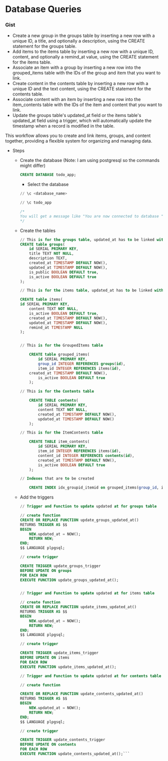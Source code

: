 
# Database Queries

### Gist

* Create a new group in the groups table by inserting a new row with a unique ID, a title, and optionally a description, using the CREATE statement for the groups table.
* Add items to the items table by inserting a new row with a unique ID, content, and optionally a remind_at value, using the CREATE statement for the items table.
* Associate an item with a group by inserting a new row into the grouped_items table with the IDs of the group and item that you want to link.
* Create content in the contents table by inserting a new row with a unique ID and the text content, using the CREATE statement for the contents table.
* Associate content with an item by inserting a new row into the item_contents table with the IDs of the item and content that you want to link.
* Update the groups table's updated_at field or the items table's updated_at field using a trigger, which will automatically update the timestamp when a record is modified in the table.

This workflow allows you to create and link items, groups, and content together, providing a flexible system for organizing and managing data.

* Steps
  * Create the database (Note: I am using postgresql so the commands might differ)
  
    ```sql
    CREATE DATABASE todo_app;
    ```

    * Select the database

    ```sql
    // \c <database_name>

    // \c todo_app

    /* 
    You will get a message like "You are now connected to database "todo_app" as user "postgres".`
    */

  * Create the tables

    ```sql
    // This is for the groups table, updated_at has to be linked with a trigger
    CREATE table groups(
        id SERIAL PRIMARY KEY, 
        title TEXT NOT NULL, 
        description TEXT, 
        created_at TIMESTAMP DEFAULT NOW(),
        updated_at TIMESTAMP DEFAULT NOW(),
        is_public BOOLEAN DEFAULT true,
        is_active BOOLEAN DEFAULT true
    );

    // This is for the items table, updated_at has to be linked with a trigger

    CREATE table items(
    id SERIAL PRIMARY KEY,
        content TEXT NOT NULL,
        is_active BOOLEAN DEFAULT true,
        created_at TIMESTAMP DEFAULT NOW(),
        updated_at TIMESTAMP DEFAULT NOW(),
        remind_at TIMESTAMP NULL
    );


    // This is for the GroupedItems table

        CREATE table grouped_items(
            id SERIAL PRIMARY KEY,
            group_id INTEGER REFERENCES groups(id),
            item_id INTEGER REFERENCES items(id),
        created_at TIMESTAMP DEFAULT NOW(),
            is_active BOOLEAN DEFAULT true
        );

    // This is for the Contents table

        CREATE TABLE contents(
            id SERIAL PRIMARY KEY,
            content TEXT NOT NULL,
            created_at TIMESTAMP DEFAULT NOW(),
            updated_at TIMESTAMP DEFAULT NOW()
        );

    // This is for the ItemContents table

        CREATE TABLE item_contents(
            id SERIAL PRIMARY KEY,
            item_id INTEGER REFERENCES items(id),
            content_id INTEGER REFERENCES contents(id),
            created_at TIMESTAMP DEFAULT NOW(),
            is_active BOOLEAN DEFAULT true
        );

    // Indexes that are to be created

        CREATE INDEX idx_groupid_itemid on grouped_items(group_id, item_id);
    ```

  * Add the triggers

      ```sql
      // Trigger and Function to update updated at for groups table

      // create function
      CREATE OR REPLACE FUNCTION update_groups_updated_at()
      RETURNS TRIGGER AS $$
      BEGIN
          NEW.updated_at = NOW();
          RETURN NEW;
      END;
      $$ LANGUAGE plpgsql;

      // create trigger

      CREATE TRIGGER update_groups_trigger 
      BEFORE UPDATE ON groups
      FOR EACH ROW
      EXECUTE FUNCTION update_groups_updated_at();


      // Trigger and Function to update updated at for items table

      // create function
      CREATE OR REPLACE FUNCTION update_items_updated_at()
      RETURNS TRIGGER AS $$
      BEGIN
          NEW.updated_at = NOW();
          RETURN NEW;
      END;
      $$ LANGUAGE plpgsql;

      // create trigger

      CREATE TRIGGER update_items_trigger 
      BEFORE UPDATE ON items
      FOR EACH ROW
      EXECUTE FUNCTION update_items_updated_at();

      // Trigger and Function to update updated at for contents table

      // create function
      
      CREATE OR REPLACE FUNCTION update_contents_updated_at()
      RETURNS TRIGGER AS $$
      BEGIN
          NEW.updated_at = NOW();
          RETURN NEW;
      END;
      $$ LANGUAGE plpgsql;

      // create trigger

      CREATE TRIGGER update_contents_trigger 
      BEFORE UPDATE ON contents
      FOR EACH ROW
      EXECUTE FUNCTION update_contents_updated_at();```

